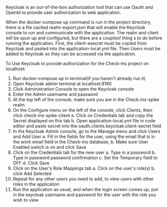 Keycloak is an out-of-the-box authorization tool that can use Oauth and OpenId to provide user authorization to web application.

When the docker-compose up command is run in the project directory, there is a file caclled realm-export.json that will enable the Keycloak console to run and communicate with the application.  The realm and client will be spun up and configured, but there are a coupleof thing s to do before running the application. First, the client-esecret must be copied from Keycloak and pasted into the application-local.yml file.  Then Users must be added to Keycloak so they can be accessed via the application.

To Use Keycloak to provide authorization for the Check-ins project on localhost:
1. Run docker-compose up in terminal(if you haven't already run it)
2. Open Keycloak admin terminal at localhost:8180
3. Click Administration Console to open the Keycloak console
4. Enter the Admin username and password
5. At the top left of the console, make sure you are in the Check-ins-spike realm
6. On the Configure menu on the left of the console, click Clients, then click check-ins-spike-client
  a. Click on Credentials tab and copy the Secret displayed on this tab
  b. Open application-local.yml file in code editor and paste secret into the oauth.clients.keycloak.client-secret field
7. In the Keycloak Admin console, go to the Manage menu and click Users and Add User
  a. Fill in the fields for the user, using the email that is in the work email field in the Check-ins database, 
  b. Make sure User Enabled switch is on and click Save
8. Click on the Credentials tab for the new user 
  a. Type in a password
  b. Type in password password confirmation
  c. Set the Temporary field to OFF
  d. Click Save
9. Click on the User's Role Mappings tab 
  a. Click on the user's role(s) 
  b. click Add Selected
10. Repeat for any other users you need to add, to view users with other roles in the application
11. Run the application as usual, and when the login screen comes up, put in the keycloak username and password for the user with the role you wish to view

